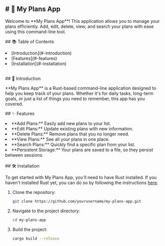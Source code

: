 <h2># 📝 My Plans App</h2>

<p>Welcome to **My Plans App**! This application allows you to manage your plans efficiently. Add, edit, delete, view, and search your plans with ease using this command-line tool.</p>

<p>## 📚 Table of Contents</p>

<li> [Introduction](#-introduction)</li>
<li> [Features](#-features)</li>
<li> [Installation](#-installation)</li>
<br>
<p>## 🌟 Introduction</p>

<p>**My Plans App** is a Rust-based command-line application designed to help you keep track of your plans. Whether it's for daily tasks, long-term goals, or just a list of things you need to remember, this app has you covered.</p>

<p>## ✨ Features</p>

<li> **Add Plans:** Easily add new plans to your list.</li>
<li> **Edit Plans:** Update existing plans with new information.</li>
<li> **Delete Plans:** Remove plans that you no longer need.</li>
<li> **View Plans:** See all your plans in one place.</li>
<li> **Search Plans:** Quickly find a specific plan from your list.</li>
<li> **Persistent Storage:** Your plans are saved to a file, so they persist between sessions.</li>
<br>
## 🛠 Installation

To get started with My Plans App, you'll need to have Rust installed. If you haven't installed Rust yet, you can do so by following the instructions [here](https://www.rust-lang.org/tools/install).

1. Clone the repository:

    ```sh
    git clone https://github.com/yourusername/my-plans-app.git
    ```

2. Navigate to the project directory:

    ```sh
    cd my-plans-app
    ```

3. Build the project:

    ```sh
    cargo build --release
    ```

